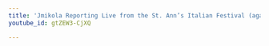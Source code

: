 ```yaml
---
title: 'Jmikola Reporting Live from the St. Ann’s Italian Festival (again)'
youtube_id: gtZEW3-CjXQ

---
```

